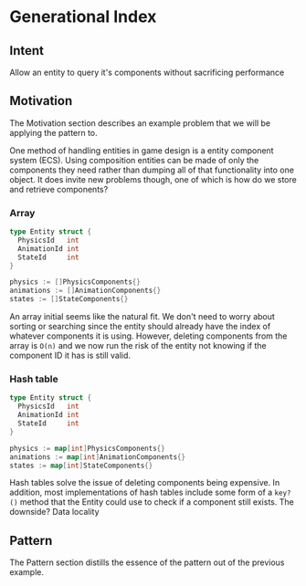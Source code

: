 # Generational Index

## Intent

Allow an entity to query it's components without sacrificing performance

## Motivation

The Motivation section describes an example problem that we will be applying the pattern to.

One method of handling entities in game design is a entity component system (ECS). Using composition entities can be made of only the components they need rather than dumping all of that functionality into one object. It does invite new problems though, one of which is how do we store and retrieve components?

### Array

```go
type Entity struct {
  PhysicsId   int
  AnimationId int
  StateId     int
}

physics := []PhysicsComponents{}
animations := []AnimationComponents{}
states := []StateComponents{}
```

An array initial seems like the natural fit. We don't need to worry about sorting or searching since the entity should already have the index of whatever components it is using. However, deleting components from the array is `O(n)` and we now run the risk of the entity not knowing if the component ID it has is still valid.

### Hash table

```go
type Entity struct {
  PhysicsId   int
  AnimationId int
  StateId     int
}

physics := map[int]PhysicsComponents{}
animations := map[int]AnimationComponents{}
states := map[int]StateComponents{}
```

Hash tables solve the issue of deleting components being expensive. In addition, most implementations of hash tables include some form of a `key?()` method that the Entity could use to check if a component still exists. The downside? Data locality





## Pattern

The Pattern section distills the essence of the pattern out of the previous example.


